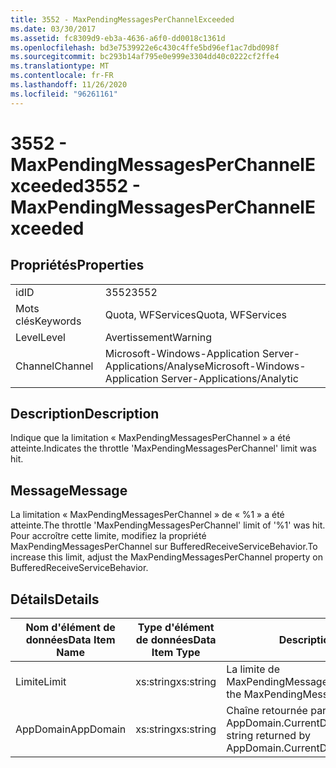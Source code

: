 ```yaml
---
title: 3552 - MaxPendingMessagesPerChannelExceeded
ms.date: 03/30/2017
ms.assetid: fc8309d9-eb3a-4636-a6f0-dd0018c1361d
ms.openlocfilehash: bd3e7539922e6c430c4ffe5bd96ef1ac7dbd098f
ms.sourcegitcommit: bc293b14af795e0e999e3304dd40c0222cf2ffe4
ms.translationtype: MT
ms.contentlocale: fr-FR
ms.lasthandoff: 11/26/2020
ms.locfileid: "96261161"
---
```

# <a name="3552---maxpendingmessagesperchannelexceeded"></a><span data-ttu-id="86f26-102">3552 - MaxPendingMessagesPerChannelExceeded</span><span class="sxs-lookup"><span data-stu-id="86f26-102">3552 - MaxPendingMessagesPerChannelExceeded</span></span>

## <a name="properties"></a><span data-ttu-id="86f26-103">Propriétés</span><span class="sxs-lookup"><span data-stu-id="86f26-103">Properties</span></span>  
  
|||  
|-|-|  
|<span data-ttu-id="86f26-104">id</span><span class="sxs-lookup"><span data-stu-id="86f26-104">ID</span></span>|<span data-ttu-id="86f26-105">3552</span><span class="sxs-lookup"><span data-stu-id="86f26-105">3552</span></span>|  
|<span data-ttu-id="86f26-106">Mots clés</span><span class="sxs-lookup"><span data-stu-id="86f26-106">Keywords</span></span>|<span data-ttu-id="86f26-107">Quota, WFServices</span><span class="sxs-lookup"><span data-stu-id="86f26-107">Quota, WFServices</span></span>|  
|<span data-ttu-id="86f26-108">Level</span><span class="sxs-lookup"><span data-stu-id="86f26-108">Level</span></span>|<span data-ttu-id="86f26-109">Avertissement</span><span class="sxs-lookup"><span data-stu-id="86f26-109">Warning</span></span>|  
|<span data-ttu-id="86f26-110">Channel</span><span class="sxs-lookup"><span data-stu-id="86f26-110">Channel</span></span>|<span data-ttu-id="86f26-111">Microsoft-Windows-Application Server-Applications/Analyse</span><span class="sxs-lookup"><span data-stu-id="86f26-111">Microsoft-Windows-Application Server-Applications/Analytic</span></span>|  
  
## <a name="description"></a><span data-ttu-id="86f26-112">Description</span><span class="sxs-lookup"><span data-stu-id="86f26-112">Description</span></span>  

 <span data-ttu-id="86f26-113">Indique que la limitation « MaxPendingMessagesPerChannel » a été atteinte.</span><span class="sxs-lookup"><span data-stu-id="86f26-113">Indicates the throttle 'MaxPendingMessagesPerChannel' limit was hit.</span></span>  
  
## <a name="message"></a><span data-ttu-id="86f26-114">Message</span><span class="sxs-lookup"><span data-stu-id="86f26-114">Message</span></span>  

 <span data-ttu-id="86f26-115">La limitation « MaxPendingMessagesPerChannel » de « %1 » a été atteinte.</span><span class="sxs-lookup"><span data-stu-id="86f26-115">The throttle 'MaxPendingMessagesPerChannel' limit of  '%1' was hit.</span></span> <span data-ttu-id="86f26-116">Pour accroître cette limite, modifiez la propriété MaxPendingMessagesPerChannel sur BufferedReceiveServiceBehavior.</span><span class="sxs-lookup"><span data-stu-id="86f26-116">To increase this limit, adjust the MaxPendingMessagesPerChannel property on BufferedReceiveServiceBehavior.</span></span>  
  
## <a name="details"></a><span data-ttu-id="86f26-117">Détails</span><span class="sxs-lookup"><span data-stu-id="86f26-117">Details</span></span>  
  
|<span data-ttu-id="86f26-118">Nom d'élément de données</span><span class="sxs-lookup"><span data-stu-id="86f26-118">Data Item Name</span></span>|<span data-ttu-id="86f26-119">Type d'élément de données</span><span class="sxs-lookup"><span data-stu-id="86f26-119">Data Item Type</span></span>|<span data-ttu-id="86f26-120">Description</span><span class="sxs-lookup"><span data-stu-id="86f26-120">Description</span></span>|  
|--------------------|--------------------|-----------------|  
|<span data-ttu-id="86f26-121">Limite</span><span class="sxs-lookup"><span data-stu-id="86f26-121">Limit</span></span>|<span data-ttu-id="86f26-122">xs:string</span><span class="sxs-lookup"><span data-stu-id="86f26-122">xs:string</span></span>|<span data-ttu-id="86f26-123">La limite de MaxPendingMessagesPerChannel.</span><span class="sxs-lookup"><span data-stu-id="86f26-123">The limit of the MaxPendingMessagesPerChannel throttle.</span></span>|  
|<span data-ttu-id="86f26-124">AppDomain</span><span class="sxs-lookup"><span data-stu-id="86f26-124">AppDomain</span></span>|<span data-ttu-id="86f26-125">xs:string</span><span class="sxs-lookup"><span data-stu-id="86f26-125">xs:string</span></span>|<span data-ttu-id="86f26-126">Chaîne retournée par AppDomain.CurrentDomain.FriendlyName.</span><span class="sxs-lookup"><span data-stu-id="86f26-126">The string returned by AppDomain.CurrentDomain.FriendlyName.</span></span>|
